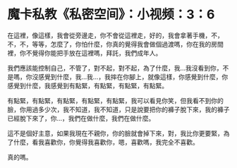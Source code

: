 # 魔卡私教《私密空间》：小视频：3：6

在這裡，像這樣，我會從旁邊走，你不會從這裡走，好的，我會拿著手機，不，不，不，等等，怎麼了，你怕什麼，你真的覺得我會做個過渡嗎，你在我的房間裡，你不覺得你能把手放在這裡嗎，拜託，我們成年人。

我們應該能控制自己，不管了，對不起，對不起，為了什麼，我…我沒看到你，不是嗎，你沒感覺到什麼，我…我…，我摔在你腳上，就像這樣，你感覺到什麼，你感覺到什麼，我感覺到有點緊，有點緊，有點緊，有點緊。

有點緊，有點緊，有點緊，有點緊，有點緊，我可以看見你笑，但我看不到你的臉，你用過多少次，我不知道，我不知道，只是說要把你的褲子脫下來，我的褲子已經脫下來了，你…，我們在做什麼，我們在做什麼。

這不是個好主意，如果我現在不親你，你的臉就會掉下來，對，我比你更要緊，為了什麼，看我喜歡你，你覺得我喜歡你，嗯，喜歡嗎，我完全不喜歡。

真的嗎。